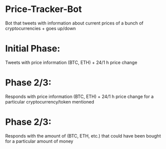# Price-Tracker-Bot
 Bot that tweets with information about current prices of a bunch of cryptocurrencies + goes up/down

<h1>Initial Phase:</h1>
Tweets with price information (BTC, ETH) + 24/1 h price change
<h1>Phase 2/3:</h1>
Responds with price information (BTC, ETH) + 24/1 h price change for a particular cryptocurrency/token mentioned
<h1>Phase 2/3:</h1>
Responds with the amount of (BTC, ETH, etc.) that could have been bought for a particular amount of money

